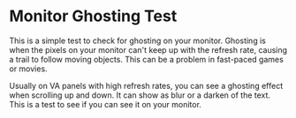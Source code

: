 # Monitor Ghosting Test

This is a simple test to check for ghosting on your monitor. Ghosting is when the pixels on your monitor can't keep up with the refresh rate, causing a trail to follow moving objects. This can be a problem in fast-paced games or movies.

Usually on VA panels with high refresh rates, you can see a ghosting effect when scrolling up and down. It can show as blur or a darken of the text. This is a test to see if you can see it on your monitor.
